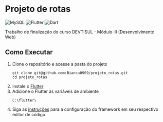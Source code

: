 # Projeto de rotas
![MySQL](https://img.shields.io/badge/mysql-%2300f.svg?style=for-the-badge&logo=mysql&logoColor=white)
![Flutter](https://img.shields.io/badge/Flutter-%2302569B.svg?style=for-the-badge&logo=Flutter&logoColor=white)
![Dart](https://img.shields.io/badge/dart-%230175C2.svg?style=for-the-badge&logo=dart&logoColor=white)

Trabalho de finalização do curso DEVTISUL - Módulo III (Desenvolvimento Web)

## Como Executar

1. Clone o repositório e acesse a pasta do projeto
   ```shell
   git clone git@github.com:Bianca0909/projeto_rotas.git
   cd projeto_rotas
    ```
2. Instale o <a href="https://docs.flutter.dev/get-started/install">Flutter</a>
3. Adicione o Flutter às variáveis de ambiente
   ```shell
   C:\flutter\
   ```
4. Siga as <a href="https://docs.flutter.dev/get-started/editor?tab=vscode">instruções</a> para a configuração do framework em seu respectivo editor de código.


